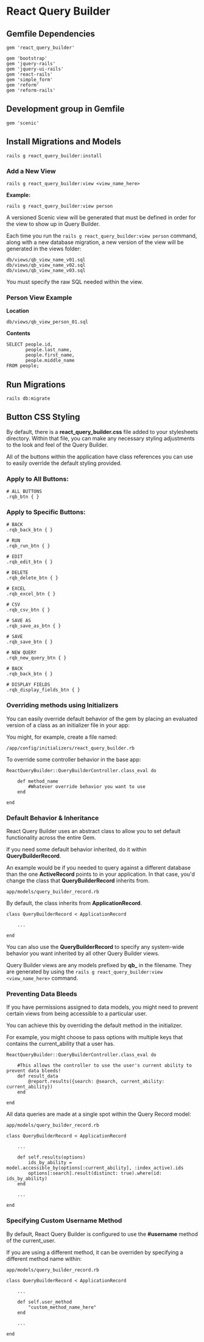 # React Query Builder

## Gemfile Dependencies
```
gem 'react_query_builder'

gem 'bootstrap'
gem 'jquery-rails'
gem 'jquery-ui-rails'
gem 'react-rails'
gem 'simple_form'
gem 'reform'
gem 'reform-rails'
```

## Development group in Gemfile
```
gem 'scenic'
```

## Install Migrations and Models
```
rails g react_query_builder:install
```


### Add a New View
```
rails g react_query_builder:view <view_name_here>
```

**Example:**
```
rails g react_query_builder:view person
```

A versioned Scenic view will be generated that must be defined in order for the view to show up in Query Builder.

Each time you run the `rails g react_query_builder:view person` command, along with a new database migration, a new version of the view will be generated in the views folder:

```
db/views/qb_view_name_v01.sql
db/views/qb_view_name_v02.sql
db/views/qb_view_name_v03.sql
```

You must specify the raw SQL needed within the view.  

### Person View Example

**Location**
```
db/views/qb_view_person_01.sql
```

**Contents**
```
SELECT people.id,
       people.last_name,
       people.first_name,
       people.middle_name
FROM people;
```


## Run Migrations
`rails db:migrate`



## Button CSS Styling

By default, there is a **react_query_builder.css** file added to your stylesheets directory.  Within that file, you can make any necessary styling adjustments to the look and feel of the Query Builder.

All of the buttons within the application have class references you can use to easily override the default styling provided.

### Apply to All Buttons:
```
# ALL BUTTONS
.rqb_btn { }
```

### Apply to Specific Buttons:
```
# BACK
.rqb_back_btn { }

# RUN
.rqb_run_btn { }

# EDIT
.rqb_edit_btn { }

# DELETE
.rqb_delete_btn { }

# EXCEL
.rqb_excel_btn { }

# CSV 
.rqb_csv_btn { }

# SAVE AS
.rqb_save_as_btn { }

# SAVE
.rqb_save_btn { }

# NEW QUERY
.rqb_new_query_btn { }

# BACK
.rqb_back_btn { }

# DISPLAY FIELDS
.rqb_display_fields_btn { }

```

### Overriding methods using Initializers

You can easily override default behavior of the gem by placing an evaluated version of a class as an initializer file in your app:


You might, for example, create a file named:

`/app/config/initializers/react_query_builder.rb`

To override some controller behavior in the base app:

```
ReactQueryBuilder::QueryBuilderController.class_eval do

	def method_name
		#Whatever override behavior you want to use
	end

end
```

### Default Behavior & Inheritance

React Query Builder uses an abstract class to allow you to set default functionality across the entire Gem.

If you need some default behavior inherited, do it within **QueryBuilderRecord**.  

An example would be if you needed to query against a different database than the one **ActiveRecord** points to in your application.   In that case, you'd change the class that **QueryBuilderRecord** inherits from.

```
app/models/query_builder_record.rb
```

By default, the class inherits from **ApplicationRecord**.

```
class QueryBuilderRecord < ApplicationRecord

	...

end
```

You can also use the **QueryBuilderRecord** to specify any system-wide behavior you want inherited by all other Query Builder views.  

Query Builder views are any models prefixed by **qb_** in the filename.  They are generated by using the `rails g react_query_builder:view <view_name_here>` command.


### Preventing Data Bleeds

If you have permissions assigned to data models, you might need to prevent certain views from being accessible to a particular user.

You can achieve this by overriding the default method in the initializer.

For example, you might choose to pass options with multiple keys that contains the current_ability that a user has.

```
ReactQueryBuilder::QueryBuilderController.class_eval do

	#This allows the controller to use the user's current ability to prevent data bleeds!
	def result_data
		@report.results({search: @search, current_ability: current_ability})
	end

end
```


All data queries are made at a single spot within the Query Record model:

```
app/models/query_builder_record.rb
```

```
class QueryBuilderRecord < ApplicationRecord

    ...
    
    def self.results(options)
        ids_by_ability = model.accessible_by(options[:current_ability], :index_active).ids
        options[:search].result(distinct: true).where(id: ids_by_ability)
    end
    
    ...
    
end    
```

### Specifying Custom Username Method

By default, React Query Builder is configured to use the **#username** method of the current_user.  

If you are using a different method, it can be overriden by specifying a different method name within:
```
app/models/query_builder_record.rb
```

```
class QueryBuilderRecord < ApplicationRecord

	...

	def self.user_method
		"custom_method_name_here"
	end
	
	...

end
```

